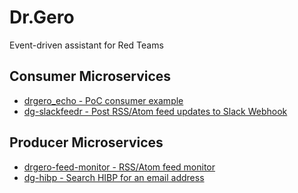 # Dr.Gero
Event-driven assistant for Red Teams

## Consumer Microservices
- [drgero_echo - PoC consumer example](https://github.com/n0ncetonic/drgero_echo)
- [dg-slackfeedr - Post RSS/Atom feed updates to Slack Webhook](https://github.com/n0ncetonic/dg-slackfeedr)

## Producer Microservices
- [drgero-feed-monitor - RSS/Atom feed monitor](https://github.com/n0ncetonic/drgero-feed-monitor)
- [dg-hibp - Search HIBP for an email address](https://github.com/BlacksunLabs/dg-hibp)
